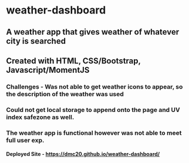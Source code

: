 # weather-dashboard

## A weather app that gives weather of whatever city is searched
## Created with HTML, CSS/Bootstrap, Javascript/MomentJS

### Challenges - Was not able to get weather icons to appear, so the description of the weather was used
### Could not get local storage to append onto the page and UV index safezone as well.
### The weather app is functional however was not able to meet full user exp.

#### Deployed Site - https://dmc20.github.io/weather-dashboard/